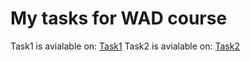 # My tasks for WAD course

Task1 is avialable on: [Task1](http://wad.itmo.xyz/Ghadeer-Darwesh/task1)
Task2 is avialable on: [Task2](https://ghadeer-darwesh.herokuapp.com)
